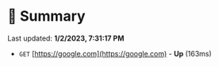 # 📖 Summary
Last updated: **1/2/2023, 7:31:17 PM**

- `GET` [https://google.com](https://google.com) - **Up** (163ms)
